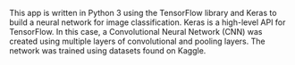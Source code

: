 This app is written in Python 3 using the TensorFlow library and Keras to build a neural network for image classification. Keras is a high-level API for TensorFlow. In this case, a Convolutional Neural Network (CNN) was created using multiple layers of convolutional and pooling layers. The network was trained using datasets found on Kaggle.

